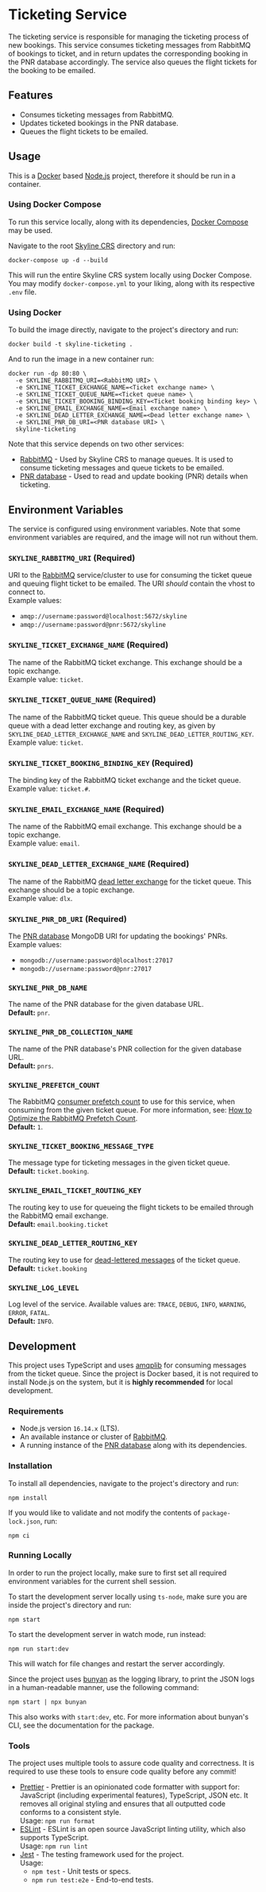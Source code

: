 # Ticketing Service

The ticketing service is responsible for managing the ticketing process of new bookings. This service consumes ticketing messages from RabbitMQ of bookings to ticket,
and in return updates the corresponding booking in the PNR database accordingly. The service also queues the flight tickets for the booking to be emailed.

## Features

- Consumes ticketing messages from RabbitMQ.
- Updates ticketed bookings in the PNR database.
- Queues the flight tickets to be emailed.

## Usage

This is a [Docker](https://www.docker.com/) based [Node.js](https://nodejs.dev/) project, therefore it should be run in a container.

### Using Docker Compose

To run this service locally, along with its dependencies, [Docker Compose](https://github.com/docker/compose) may be used.

Navigate to the root [Skyline CRS](https://github.com/idos2002/skyline-crs) directory and run:

```
docker-compose up -d --build
```

This will run the entire Skyline CRS system locally using Docker Compose. You may modify `docker-compose.yml` to your liking, along with its respective `.env` file.

### Using Docker

To build the image directly, navigate to the project's directory and run:

```
docker build -t skyline-ticketing .
```

And to run the image in a new container run:

```
docker run -dp 80:80 \
  -e SKYLINE_RABBITMQ_URI=<RabbitMQ URI> \
  -e SKYLINE_TICKET_EXCHANGE_NAME=<Ticket exchange name> \
  -e SKYLINE_TICKET_QUEUE_NAME=<Ticket queue name> \
  -e SKYLINE_TICKET_BOOKING_BINDING_KEY=<Ticket booking binding key> \
  -e SKYLINE_EMAIL_EXCHANGE_NAME=<Email exchange name> \
  -e SKYLINE_DEAD_LETTER_EXCHANGE_NAME=<Dead letter exchange name> \
  -e SKYLINE_PNR_DB_URI=<PNR database URI> \
  skyline-ticketing
```

Note that this service depends on two other services:

- [RabbitMQ](https://www.rabbitmq.com/) - Used by Skyline CRS to manage queues. It is used to consume ticketing messages and queue tickets to be emailed.
- [PNR database](https://github.com/idos2002/skyline-crs/tree/master/db/pnr) - Used to read and update booking (PNR) details when ticketing.

## Environment Variables

The service is configured using environment variables. Note that some environment variables are required, and the image will not run without them.

### `SKYLINE_RABBITMQ_URI` (Required)

URI to the [RabbitMQ](https://www.rabbitmq.com/) service/cluster to use for consuming the ticket queue and queuing flight ticket to be emailed. The URI _should_ contain the vhost to connect to.  
Example values:

- `amqp://username:password@localhost:5672/skyline`
- `amqp://username:password@pnr:5672/skyline`

### `SKYLINE_TICKET_EXCHANGE_NAME` (Required)

The name of the RabbitMQ ticket exchange. This exchange should be a topic exchange.  
Example value: `ticket`.

### `SKYLINE_TICKET_QUEUE_NAME` (Required)

The name of the RabbitMQ ticket queue. This queue should be a durable queue with a dead letter exchange and routing key, as given by `SKYLINE_DEAD_LETTER_EXCHANGE_NAME` and `SKYLINE_DEAD_LETTER_ROUTING_KEY`.  
Example value: `ticket`.

### `SKYLINE_TICKET_BOOKING_BINDING_KEY` (Required)

The binding key of the RabbitMQ ticket exchange and the ticket queue.  
Example value: `ticket.#`.

### `SKYLINE_EMAIL_EXCHANGE_NAME` (Required)

The name of the RabbitMQ email exchange. This exchange should be a topic exchange.  
Example value: `email`.

### `SKYLINE_DEAD_LETTER_EXCHANGE_NAME` (Required)

The name of the RabbitMQ [dead letter exchange](https://www.rabbitmq.com/dlx.html) for the ticket queue. This exchange should be a topic exchange.  
Example value: `dlx`.

### `SKYLINE_PNR_DB_URI` (Required)

The [PNR database](https://github.com/idos2002/skyline-crs/tree/master/db/pnr) MongoDB URI for updating the bookings' PNRs.  
Example values:

- `mongodb://username:password@localhost:27017`
- `mongodb://username:password@pnr:27017`

### `SKYLINE_PNR_DB_NAME`

The name of the PNR database for the given database URL.  
**Default:** `pnr`.

### `SKYLINE_PNR_DB_COLLECTION_NAME`

The name of the PNR database's PNR collection for the given database URL.  
**Default:** `pnrs`.

### `SKYLINE_PREFETCH_COUNT`

The RabbitMQ [consumer prefetch count](https://www.rabbitmq.com/consumer-prefetch.html) to use for this service, when consuming from the given ticket queue. For more information, see: [How to Optimize the RabbitMQ Prefetch Count](https://www.cloudamqp.com/blog/how-to-optimize-the-rabbitmq-prefetch-count.html).  
**Default:** `1`.

### `SKYLINE_TICKET_BOOKING_MESSAGE_TYPE`

The message type for ticketing messages in the given ticket queue.  
**Default:** `ticket.booking`.

### `SKYLINE_EMAIL_TICKET_ROUTING_KEY`

The routing key to use for queueing the flight tickets to be emailed through the RabbitMQ email exchange.  
**Default:** `email.booking.ticket`

### `SKYLINE_DEAD_LETTER_ROUTING_KEY`

The routing key to use for [dead-lettered messages](https://www.rabbitmq.com/dlx.html) of the ticket queue.
**Default:** `ticket.booking`

### `SKYLINE_LOG_LEVEL`

Log level of the service. Available values are: `TRACE`, `DEBUG`, `INFO`, `WARNING`, `ERROR`, `FATAL`.  
**Default:** `INFO`.

## Development

This project uses TypeScript and uses [amqplib](https://www.npmjs.com/package/amqplib) for consuming messages from the ticket queue. Since the project is Docker based, it is not required to install Node.js on the system, but it is **highly recommended** for local development.

### Requirements

- Node.js version `16.14.x` (LTS).
- An available instance or cluster of [RabbitMQ](https://www.rabbitmq.com/).
- A running instance of the [PNR database](https://github.com/idos2002/skyline-crs/tree/master/db/pnr) along with its dependencies.

### Installation

To install all dependencies, navigate to the project's directory and run:

```
npm install
```

If you would like to validate and not modify the contents of `package-lock.json`, run:

```
npm ci
```

### Running Locally

In order to run the project locally, make sure to first set all required environment variables for the current shell session.

To start the development server locally using `ts-node`, make sure you are inside the project's directory and run:

```
npm start
```

To start the development server in watch mode, run instead:

```
npm run start:dev
```

This will watch for file changes and restart the server accordingly.

Since the project uses [bunyan](https://www.npmjs.com/package/bunyan) as the logging library, to print the JSON logs in a human-readable manner, use the following command:

```
npm start | npx bunyan
```

This also works with `start:dev`, etc. For more information about bunyan's CLI, see the documentation for the package.

### Tools

The project uses multiple tools to assure code quality and correctness. It is required to use these tools to ensure code quality before any commit!

- [Prettier](https://prettier.io/) - Prettier is an opinionated code formatter with support for: JavaScript (including experimental features), TypeScript, JSON etc. It removes all original styling and ensures that all outputted code conforms to a consistent style.  
  Usage: `npm run format`
- [ESLint](https://eslint.org/) - ESLint is an open source JavaScript linting utility, which also supports TypeScript.  
  Usage: `npm run lint`
- [Jest](https://jestjs.io/) - The testing framework used for the project.  
  Usage:
  - `npm test` - Unit tests or specs.
  - `npm run test:e2e` - End-to-end tests.
